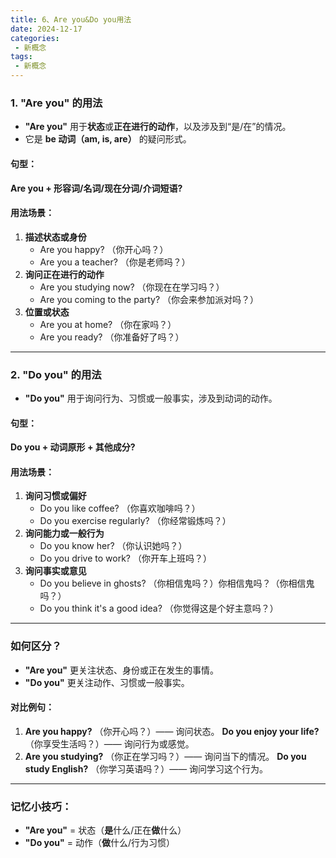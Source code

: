 ```yaml
---
title: 6、Are you&Do you用法
date: 2024-12-17
categories:
 - 新概念
tags:
 - 新概念
---
```




### **1. "Are you" 的用法**

- **"Are you"** 用于**状态**或**正在进行的动作**，以及涉及到“是/在”的情况。
- 它是 **be 动词（am, is, are）** 的疑问形式。

#### **句型**：

**Are you + 形容词/名词/现在分词/介词短语?**

#### **用法场景**：

1. **描述状态或身份**
   - Are you happy? （你开心吗？）
   - Are you a teacher? （你是老师吗？）
2. **询问正在进行的动作**
   - Are you studying now? （你现在在学习吗？）
   - Are you coming to the party? （你会来参加派对吗？）
3. **位置或状态**
   - Are you at home? （你在家吗？）
   - Are you ready? （你准备好了吗？）

------

### **2. "Do you" 的用法**

- **"Do you"** 用于询问行为、习惯或一般事实，涉及到动词的动作。

#### **句型**：

**Do you + 动词原形 + 其他成分?**

#### **用法场景**：

1. **询问习惯或偏好**
   - Do you like coffee? （你喜欢咖啡吗？）
   - Do you exercise regularly? （你经常锻炼吗？）
2. **询问能力或一般行为**
   - Do you know her? （你认识她吗？）
   - Do you drive to work? （你开车上班吗？）
3. **询问事实或意见**
   - Do you believe in ghosts? （你相信鬼吗？）你相信鬼吗？（你相信鬼吗？）
   - Do you think it's a good idea? （你觉得这是个好主意吗？）

------

### **如何区分？**

- **"Are you"** 更关注状态、身份或正在发生的事情。
- **"Do you"** 更关注动作、习惯或一般事实。

#### **对比例句**：

1. **Are you happy?** （你开心吗？）—— 询问状态。
   **Do you enjoy your life?** （你享受生活吗？）—— 询问行为或感觉。
2. **Are you studying?** （你正在学习吗？）—— 询问当下的情况。
   **Do you study English?** （你学习英语吗？）—— 询问学习这个行为。

------

### **记忆小技巧**：

- **"Are you"** = 状态（**是**什么/正在**做**什么）
- **"Do you"** = 动作（**做**什么/行为习惯）









